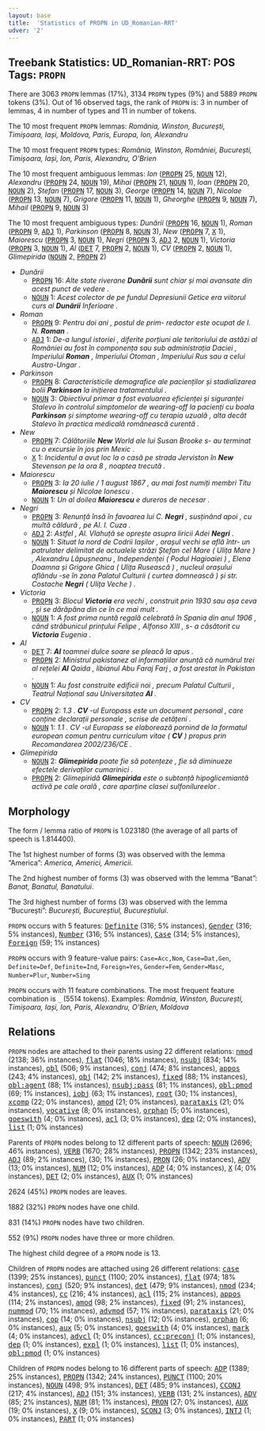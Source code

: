 ```yaml
---
layout: base
title:  'Statistics of PROPN in UD_Romanian-RRT'
udver: '2'
---
```


## Treebank Statistics: UD_Romanian-RRT: POS Tags: `PROPN`

There are 3063 `PROPN` lemmas (17%), 3134 `PROPN` types (9%) and 5889 `PROPN` tokens (3%).
Out of 16 observed tags, the rank of `PROPN` is: 3 in number of lemmas, 4 in number of types and 11 in number of tokens.

The 10 most frequent `PROPN` lemmas: <em>România, Winston, București, Timișoara, Iași, Moldova, Paris, Europa, Ion, Alexandru</em>

The 10 most frequent `PROPN` types:  <em>România, Winston, României, București, Timișoara, Iași, Ion, Paris, Alexandru, O'Brien</em>

The 10 most frequent ambiguous lemmas: <em>Ion</em> (<tt><a href="ro_rrt-pos-PROPN.html">PROPN</a></tt> 25, <tt><a href="ro_rrt-pos-NOUN.html">NOUN</a></tt> 12), <em>Alexandru</em> (<tt><a href="ro_rrt-pos-PROPN.html">PROPN</a></tt> 24, <tt><a href="ro_rrt-pos-NOUN.html">NOUN</a></tt> 19), <em>Mihai</em> (<tt><a href="ro_rrt-pos-PROPN.html">PROPN</a></tt> 21, <tt><a href="ro_rrt-pos-NOUN.html">NOUN</a></tt> 1), <em>Ioan</em> (<tt><a href="ro_rrt-pos-PROPN.html">PROPN</a></tt> 20, <tt><a href="ro_rrt-pos-NOUN.html">NOUN</a></tt> 2), <em>Ștefan</em> (<tt><a href="ro_rrt-pos-PROPN.html">PROPN</a></tt> 17, <tt><a href="ro_rrt-pos-NOUN.html">NOUN</a></tt> 3), <em>George</em> (<tt><a href="ro_rrt-pos-PROPN.html">PROPN</a></tt> 14, <tt><a href="ro_rrt-pos-NOUN.html">NOUN</a></tt> 7), <em>Nicolae</em> (<tt><a href="ro_rrt-pos-PROPN.html">PROPN</a></tt> 13, <tt><a href="ro_rrt-pos-NOUN.html">NOUN</a></tt> 7), <em>Grigore</em> (<tt><a href="ro_rrt-pos-PROPN.html">PROPN</a></tt> 11, <tt><a href="ro_rrt-pos-NOUN.html">NOUN</a></tt> 1), <em>Gheorghe</em> (<tt><a href="ro_rrt-pos-PROPN.html">PROPN</a></tt> 9, <tt><a href="ro_rrt-pos-NOUN.html">NOUN</a></tt> 7), <em>Mihail</em> (<tt><a href="ro_rrt-pos-PROPN.html">PROPN</a></tt> 9, <tt><a href="ro_rrt-pos-NOUN.html">NOUN</a></tt> 3)

The 10 most frequent ambiguous types:  <em>Dunării</em> (<tt><a href="ro_rrt-pos-PROPN.html">PROPN</a></tt> 16, <tt><a href="ro_rrt-pos-NOUN.html">NOUN</a></tt> 1), <em>Roman</em> (<tt><a href="ro_rrt-pos-PROPN.html">PROPN</a></tt> 9, <tt><a href="ro_rrt-pos-ADJ.html">ADJ</a></tt> 1), <em>Parkinson</em> (<tt><a href="ro_rrt-pos-PROPN.html">PROPN</a></tt> 8, <tt><a href="ro_rrt-pos-NOUN.html">NOUN</a></tt> 3), <em>New</em> (<tt><a href="ro_rrt-pos-PROPN.html">PROPN</a></tt> 7, <tt><a href="ro_rrt-pos-X.html">X</a></tt> 1), <em>Maiorescu</em> (<tt><a href="ro_rrt-pos-PROPN.html">PROPN</a></tt> 3, <tt><a href="ro_rrt-pos-NOUN.html">NOUN</a></tt> 1), <em>Negri</em> (<tt><a href="ro_rrt-pos-PROPN.html">PROPN</a></tt> 3, <tt><a href="ro_rrt-pos-ADJ.html">ADJ</a></tt> 2, <tt><a href="ro_rrt-pos-NOUN.html">NOUN</a></tt> 1), <em>Victoria</em> (<tt><a href="ro_rrt-pos-PROPN.html">PROPN</a></tt> 3, <tt><a href="ro_rrt-pos-NOUN.html">NOUN</a></tt> 1), <em>Al</em> (<tt><a href="ro_rrt-pos-DET.html">DET</a></tt> 7, <tt><a href="ro_rrt-pos-PROPN.html">PROPN</a></tt> 2, <tt><a href="ro_rrt-pos-NOUN.html">NOUN</a></tt> 1), <em>CV</em> (<tt><a href="ro_rrt-pos-PROPN.html">PROPN</a></tt> 2, <tt><a href="ro_rrt-pos-NOUN.html">NOUN</a></tt> 1), <em>Glimepirida</em> (<tt><a href="ro_rrt-pos-NOUN.html">NOUN</a></tt> 2, <tt><a href="ro_rrt-pos-PROPN.html">PROPN</a></tt> 2)


* <em>Dunării</em>
  * <tt><a href="ro_rrt-pos-PROPN.html">PROPN</a></tt> 16: <em>Alte state riverane <b>Dunării</b> sunt chiar și mai avansate din acest punct de vedere .</em>
  * <tt><a href="ro_rrt-pos-NOUN.html">NOUN</a></tt> 1: <em>Acest colector de pe fundul Depresiunii Getice era viitorul curs al <b>Dunării</b> Inferioare .</em>
* <em>Roman</em>
  * <tt><a href="ro_rrt-pos-PROPN.html">PROPN</a></tt> 9: <em>Pentru doi ani , postul de prim- redactor este ocupat de I. N. <b>Roman</b> .</em>
  * <tt><a href="ro_rrt-pos-ADJ.html">ADJ</a></tt> 1: <em>De-a lungul istoriei , diferite porțiuni ale teritoriului de astăzi al României au fost în componența sau sub administrația Daciei , Imperiului <b>Roman</b> , Imperiului Otoman , Imperiului Rus sau a celui Austro-Ungar .</em>
* <em>Parkinson</em>
  * <tt><a href="ro_rrt-pos-PROPN.html">PROPN</a></tt> 8: <em>Caracteristicile demografice ale pacienților și stadializarea bolii <b>Parkinson</b> la inițierea tratamentului .</em>
  * <tt><a href="ro_rrt-pos-NOUN.html">NOUN</a></tt> 3: <em>Obiectivul primar a fost evaluarea eficienței și siguranței Stalevo în controlul simptomelor de wearing-off la pacienți cu boala <b>Parkinson</b> și simptome wearing-off cu terapia uzuală , alta decât Stalevo în practica medicală românească curentă .</em>
* <em>New</em>
  * <tt><a href="ro_rrt-pos-PROPN.html">PROPN</a></tt> 7: <em>Călătoriile <b>New</b> World ale lui Susan Brooke s- au terminat cu o excursie în jos prin Mexic .</em>
  * <tt><a href="ro_rrt-pos-X.html">X</a></tt> 1: <em>Incidentul a avut loc la o casă pe strada Jerviston în <b>New</b> Stevenson pe la ora 8 , noaptea trecută .</em>
* <em>Maiorescu</em>
  * <tt><a href="ro_rrt-pos-PROPN.html">PROPN</a></tt> 3: <em>la 20 iulie / 1 august 1867 , au mai fost numiți membri Titu <b>Maiorescu</b> și Nicolae Ionescu .</em>
  * <tt><a href="ro_rrt-pos-NOUN.html">NOUN</a></tt> 1: <em>Un al doilea <b>Maiorescu</b> e dureros de necesar .</em>
* <em>Negri</em>
  * <tt><a href="ro_rrt-pos-PROPN.html">PROPN</a></tt> 3: <em>Renunță însă în favoarea lui C. <b>Negri</b> , susținând apoi , cu multă căldură , pe Al. I. Cuza .</em>
  * <tt><a href="ro_rrt-pos-ADJ.html">ADJ</a></tt> 2: <em>Astfel , Al. Vlahuță se oprește asupra liricii Adei <b>Negri</b> .</em>
  * <tt><a href="ro_rrt-pos-NOUN.html">NOUN</a></tt> 1: <em>Situat la nord de Codrii Iașilor , orașul vechi se află într- un patrulater delimitat de actualele străzi Ștefan cel Mare ( Ulița Mare ) , Alexandru Lăpușneanu , Independenței ( Podul Hagioaiei ) , Elena Doamna și Grigore Ghica ( Ulița Rusească ) , nucleul orașului aflându -se în zona Palatul Culturii ( curtea domnească ) și str. Costache <b>Negri</b> ( Ulița Veche ) .</em>
* <em>Victoria</em>
  * <tt><a href="ro_rrt-pos-PROPN.html">PROPN</a></tt> 3: <em>Blocul <b>Victoria</b> era vechi , construit prin 1930 sau așa ceva , și se dărăpăna din ce în ce mai mult .</em>
  * <tt><a href="ro_rrt-pos-NOUN.html">NOUN</a></tt> 1: <em>A fost prima nuntă regală celebrată în Spania din anul 1906 , când străbunicul prințului Felipe , Alfonso XIII , s- a căsătorit cu <b>Victoria</b> Eugenia .</em>
* <em>Al</em>
  * <tt><a href="ro_rrt-pos-DET.html">DET</a></tt> 7: <em><b>Al</b> toamnei dulce soare se pleacă la apus .</em>
  * <tt><a href="ro_rrt-pos-PROPN.html">PROPN</a></tt> 2: <em>Ministrul pakistanez al informațiilor anunță că numărul trei al rețelei <b>Al</b> Qaida , libianul Abu Faraj Farj , a fost arestat în Pakistan .</em>
  * <tt><a href="ro_rrt-pos-NOUN.html">NOUN</a></tt> 1: <em>Au fost construite edificii noi , precum Palatul Culturii , Teatrul Național sau Universitatea <b>Al</b> .</em>
* <em>CV</em>
  * <tt><a href="ro_rrt-pos-PROPN.html">PROPN</a></tt> 2: <em>1.3 . <b>CV</b> -ul Europass este un document personal , care conține declarații personale , scrise de cetățeni .</em>
  * <tt><a href="ro_rrt-pos-NOUN.html">NOUN</a></tt> 1: <em>1.1 . CV -ul Europass se elaborează pornind de la formatul european comun pentru curriculum vitae ( <b>CV</b> ) propus prin Recomandarea 2002/236/CE .</em>
* <em>Glimepirida</em>
  * <tt><a href="ro_rrt-pos-NOUN.html">NOUN</a></tt> 2: <em><b>Glimepirida</b> poate fie să potențeze , fie să diminueze efectele derivaților cumarinici .</em>
  * <tt><a href="ro_rrt-pos-PROPN.html">PROPN</a></tt> 2: <em>Glimepiridă <b>Glimepirida</b> este o subtanță hipoglicemiantă activă pe cale orală , care aparține clasei sulfonilureelor .</em>

## Morphology

The form / lemma ratio of `PROPN` is 1.023180 (the average of all parts of speech is 1.814400).

The 1st highest number of forms (3) was observed with the lemma “America”: <em>America, Americi, Americii</em>.

The 2nd highest number of forms (3) was observed with the lemma “Banat”: <em>Banat, Banatul, Banatului</em>.

The 3rd highest number of forms (3) was observed with the lemma “București”: <em>București, Bucureștiul, Bucureștiului</em>.

`PROPN` occurs with 5 features: <tt><a href="ro_rrt-feat-Definite.html">Definite</a></tt> (316; 5% instances), <tt><a href="ro_rrt-feat-Gender.html">Gender</a></tt> (316; 5% instances), <tt><a href="ro_rrt-feat-Number.html">Number</a></tt> (316; 5% instances), <tt><a href="ro_rrt-feat-Case.html">Case</a></tt> (314; 5% instances), <tt><a href="ro_rrt-feat-Foreign.html">Foreign</a></tt> (59; 1% instances)

`PROPN` occurs with 9 feature-value pairs: `Case=Acc,Nom`, `Case=Dat,Gen`, `Definite=Def`, `Definite=Ind`, `Foreign=Yes`, `Gender=Fem`, `Gender=Masc`, `Number=Plur`, `Number=Sing`

`PROPN` occurs with 11 feature combinations.
The most frequent feature combination is `_` (5514 tokens).
Examples: <em>România, Winston, București, Timișoara, Iași, Ion, Paris, Alexandru, O'Brien, Moldova</em>


## Relations

`PROPN` nodes are attached to their parents using 22 different relations: <tt><a href="ro_rrt-dep-nmod.html">nmod</a></tt> (2138; 36% instances), <tt><a href="ro_rrt-dep-flat.html">flat</a></tt> (1046; 18% instances), <tt><a href="ro_rrt-dep-nsubj.html">nsubj</a></tt> (834; 14% instances), <tt><a href="ro_rrt-dep-obl.html">obl</a></tt> (506; 9% instances), <tt><a href="ro_rrt-dep-conj.html">conj</a></tt> (474; 8% instances), <tt><a href="ro_rrt-dep-appos.html">appos</a></tt> (243; 4% instances), <tt><a href="ro_rrt-dep-obj.html">obj</a></tt> (142; 2% instances), <tt><a href="ro_rrt-dep-fixed.html">fixed</a></tt> (88; 1% instances), <tt><a href="ro_rrt-dep-obl-agent.html">obl:agent</a></tt> (88; 1% instances), <tt><a href="ro_rrt-dep-nsubj-pass.html">nsubj:pass</a></tt> (81; 1% instances), <tt><a href="ro_rrt-dep-obl-pmod.html">obl:pmod</a></tt> (69; 1% instances), <tt><a href="ro_rrt-dep-iobj.html">iobj</a></tt> (63; 1% instances), <tt><a href="ro_rrt-dep-root.html">root</a></tt> (30; 1% instances), <tt><a href="ro_rrt-dep-xcomp.html">xcomp</a></tt> (22; 0% instances), <tt><a href="ro_rrt-dep-amod.html">amod</a></tt> (21; 0% instances), <tt><a href="ro_rrt-dep-parataxis.html">parataxis</a></tt> (21; 0% instances), <tt><a href="ro_rrt-dep-vocative.html">vocative</a></tt> (8; 0% instances), <tt><a href="ro_rrt-dep-orphan.html">orphan</a></tt> (5; 0% instances), <tt><a href="ro_rrt-dep-goeswith.html">goeswith</a></tt> (4; 0% instances), <tt><a href="ro_rrt-dep-acl.html">acl</a></tt> (3; 0% instances), <tt><a href="ro_rrt-dep-dep.html">dep</a></tt> (2; 0% instances), <tt><a href="ro_rrt-dep-list.html">list</a></tt> (1; 0% instances)

Parents of `PROPN` nodes belong to 12 different parts of speech: <tt><a href="ro_rrt-pos-NOUN.html">NOUN</a></tt> (2696; 46% instances), <tt><a href="ro_rrt-pos-VERB.html">VERB</a></tt> (1670; 28% instances), <tt><a href="ro_rrt-pos-PROPN.html">PROPN</a></tt> (1342; 23% instances), <tt><a href="ro_rrt-pos-ADJ.html">ADJ</a></tt> (89; 2% instances),  (30; 1% instances), <tt><a href="ro_rrt-pos-PRON.html">PRON</a></tt> (26; 0% instances), <tt><a href="ro_rrt-pos-ADV.html">ADV</a></tt> (13; 0% instances), <tt><a href="ro_rrt-pos-NUM.html">NUM</a></tt> (12; 0% instances), <tt><a href="ro_rrt-pos-ADP.html">ADP</a></tt> (4; 0% instances), <tt><a href="ro_rrt-pos-X.html">X</a></tt> (4; 0% instances), <tt><a href="ro_rrt-pos-DET.html">DET</a></tt> (2; 0% instances), <tt><a href="ro_rrt-pos-AUX.html">AUX</a></tt> (1; 0% instances)

2624 (45%) `PROPN` nodes are leaves.

1882 (32%) `PROPN` nodes have one child.

831 (14%) `PROPN` nodes have two children.

552 (9%) `PROPN` nodes have three or more children.

The highest child degree of a `PROPN` node is 13.

Children of `PROPN` nodes are attached using 26 different relations: <tt><a href="ro_rrt-dep-case.html">case</a></tt> (1399; 25% instances), <tt><a href="ro_rrt-dep-punct.html">punct</a></tt> (1100; 20% instances), <tt><a href="ro_rrt-dep-flat.html">flat</a></tt> (974; 18% instances), <tt><a href="ro_rrt-dep-conj.html">conj</a></tt> (520; 9% instances), <tt><a href="ro_rrt-dep-det.html">det</a></tt> (479; 9% instances), <tt><a href="ro_rrt-dep-nmod.html">nmod</a></tt> (234; 4% instances), <tt><a href="ro_rrt-dep-cc.html">cc</a></tt> (216; 4% instances), <tt><a href="ro_rrt-dep-acl.html">acl</a></tt> (115; 2% instances), <tt><a href="ro_rrt-dep-appos.html">appos</a></tt> (114; 2% instances), <tt><a href="ro_rrt-dep-amod.html">amod</a></tt> (98; 2% instances), <tt><a href="ro_rrt-dep-fixed.html">fixed</a></tt> (91; 2% instances), <tt><a href="ro_rrt-dep-nummod.html">nummod</a></tt> (70; 1% instances), <tt><a href="ro_rrt-dep-advmod.html">advmod</a></tt> (57; 1% instances), <tt><a href="ro_rrt-dep-parataxis.html">parataxis</a></tt> (21; 0% instances), <tt><a href="ro_rrt-dep-cop.html">cop</a></tt> (14; 0% instances), <tt><a href="ro_rrt-dep-nsubj.html">nsubj</a></tt> (12; 0% instances), <tt><a href="ro_rrt-dep-orphan.html">orphan</a></tt> (6; 0% instances), <tt><a href="ro_rrt-dep-aux.html">aux</a></tt> (5; 0% instances), <tt><a href="ro_rrt-dep-goeswith.html">goeswith</a></tt> (4; 0% instances), <tt><a href="ro_rrt-dep-mark.html">mark</a></tt> (4; 0% instances), <tt><a href="ro_rrt-dep-advcl.html">advcl</a></tt> (1; 0% instances), <tt><a href="ro_rrt-dep-cc-preconj.html">cc:preconj</a></tt> (1; 0% instances), <tt><a href="ro_rrt-dep-dep.html">dep</a></tt> (1; 0% instances), <tt><a href="ro_rrt-dep-expl.html">expl</a></tt> (1; 0% instances), <tt><a href="ro_rrt-dep-list.html">list</a></tt> (1; 0% instances), <tt><a href="ro_rrt-dep-obl-pmod.html">obl:pmod</a></tt> (1; 0% instances)

Children of `PROPN` nodes belong to 16 different parts of speech: <tt><a href="ro_rrt-pos-ADP.html">ADP</a></tt> (1389; 25% instances), <tt><a href="ro_rrt-pos-PROPN.html">PROPN</a></tt> (1342; 24% instances), <tt><a href="ro_rrt-pos-PUNCT.html">PUNCT</a></tt> (1100; 20% instances), <tt><a href="ro_rrt-pos-NOUN.html">NOUN</a></tt> (498; 9% instances), <tt><a href="ro_rrt-pos-DET.html">DET</a></tt> (485; 9% instances), <tt><a href="ro_rrt-pos-CCONJ.html">CCONJ</a></tt> (217; 4% instances), <tt><a href="ro_rrt-pos-ADJ.html">ADJ</a></tt> (151; 3% instances), <tt><a href="ro_rrt-pos-VERB.html">VERB</a></tt> (131; 2% instances), <tt><a href="ro_rrt-pos-ADV.html">ADV</a></tt> (85; 2% instances), <tt><a href="ro_rrt-pos-NUM.html">NUM</a></tt> (81; 1% instances), <tt><a href="ro_rrt-pos-PRON.html">PRON</a></tt> (27; 0% instances), <tt><a href="ro_rrt-pos-AUX.html">AUX</a></tt> (19; 0% instances), <tt><a href="ro_rrt-pos-X.html">X</a></tt> (9; 0% instances), <tt><a href="ro_rrt-pos-SCONJ.html">SCONJ</a></tt> (3; 0% instances), <tt><a href="ro_rrt-pos-INTJ.html">INTJ</a></tt> (1; 0% instances), <tt><a href="ro_rrt-pos-PART.html">PART</a></tt> (1; 0% instances)

